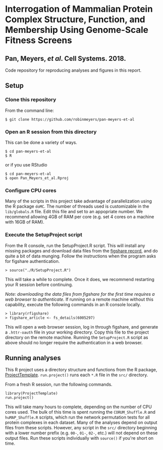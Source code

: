 # Interrogation of Mammalian Protein Complex Structure, Function, and Membership Using Genome-Scale Fitness Screens

## Pan, Meyers, *et al*. Cell Systems. 2018.

Code repository for reproducing analyses and figures in this report.

## Setup

### Clone this repository

From the command line:

```
$ git clone https://github.com/robinmeyers/pan-meyers-et-al
```

### Open an R session from this directory

This can be done a variety of ways.

```
$ cd pan-meyers-et-al
$ R
```

or if you use RStudio

```
$ cd pan-meyers-et-al
$ open Pan_Meyers_et_al.Rproj
```

### Configure CPU cores

Many of the scripts in this project take advantage of parallelization using the R package `doMC`. The number of threads used is customizable in the `lib/globals.R` file. Edit this file and set to an appopriate number. We recommend allowing 4GB of RAM per core (e.g. set 4 cores on a machine with 16GB of RAM).

### Execute the SetupProject script

From the R console, run the SetupProject.R script. This will install any missing packages and download data files from the [figshare record](https://doi.org/10.6084/m9.figshare.6005297), and do quite a bit of data munging. Follow the instructions when the program asks for figshare authentication.

```
> source("./R/SetupProject.R")
```

This will take a while to complete. Once it does, we recommend restarting your R session before continuing.

*Note: downloading the data files from figshare for the first time requires a web browser to authenticate.* If running on a remote machine without this capability, execute the following commands in an R console locally.

```
> library(rfigshare)
> figshare_article <- fs_details(6005297)
```

This will open a web browser session, log in through figshare, and generate a `.httr-oauth` file in your working directory. Copy this file to the project directory on the remote machine. Running the `SetupProject.R` script as above should no longer require the authentication in a web browser.

## Running analyses

This R project uses a directory structure and functions from the R package, [ProjectTemplate](http://projecttemplate.net/). `run.project()` runs each `*.R` file in the `src/` directory. 

From a fresh R session, run the following commands.

```
library(ProjectTemplate)
run.project()
```

This will take many hours to complete, depending on the number of CPU cores used. The bulk of this time is spent running the `CORUM_Shuffle.R` and `huMAP_Shuffle.R` scripts, which run the network permutation tests for all protein complexes in each dataset. Many of the analyses depend on output files from these scripts. However, any script in the `src/` directory beginning with a lower number prefix (e.g. `00-`, `01-`, `02-`, etc.) will not depend on these output files. Run these scripts individually with `source()` if you're short on time.

